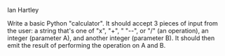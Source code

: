 Ian Hartley

Write a basic Python "calculator".
It should accept 3 pieces of input from the user: a string that's one of "x", "+", "
"--", or
"/" (an operation), an integer (parameter A), and another integer (parameter B).
It should then emit the result of performing the operation on A and B.